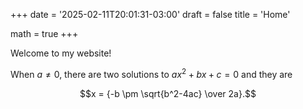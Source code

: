 +++
date = '2025-02-11T20:01:31-03:00'
draft = false
title = 'Home'

math = true
+++

Welcome to my website!

When $a \ne 0$, there are two solutions to $ax^2 + bx + c = 0$ and they are

$$x = {-b \pm \sqrt{b^2-4ac} \over 2a}.$$

